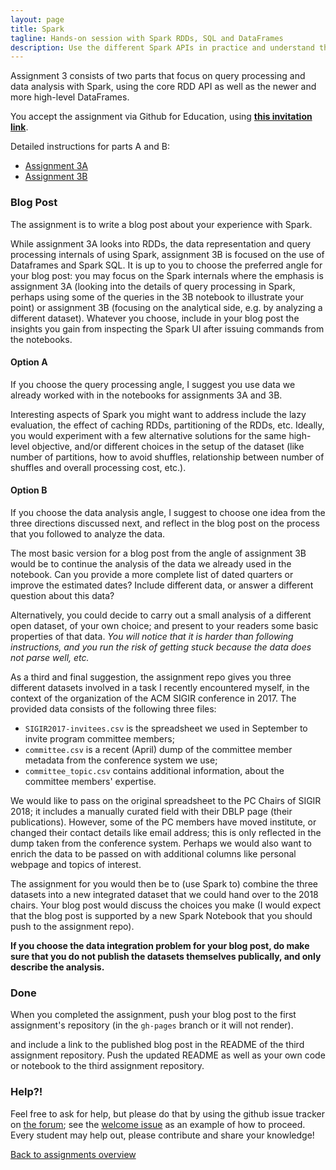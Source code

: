 ```yaml
---
layout: page
title: Spark
tagline: Hands-on session with Spark RDDs, SQL and DataFrames
description: Use the different Spark APIs in practice and understand their inner workings.
---
```


Assignment 3 consists of two parts that focus on query processing and data analysis with Spark,
using the core RDD API as well as the newer and more high-level DataFrames.

You accept the assignment via Github for Education, using 
[__this invitation link__](https://classroom.github.com/assignment-invitations/ba5deb387f2b05e70253cf91e478d076).

Detailed instructions for parts A and B:

* [Assignment 3A](assignments/A3a-spark-rdd.html)
* [Assignment 3B](assignments/A3b-spark-df.html)

### Blog Post

The assignment is to write a blog post about your experience with Spark.

While assignment 3A looks into RDDs, the data representation and query processing internals of using Spark,
assignment 3B is focused on the use of Dataframes and Spark SQL. It is up to you to choose the preferred angle
for your blog post: you may focus on the Spark internals where the emphasis is assignment 3A (looking into the
details of query processing in Spark, perhaps using some of the queries in the 3B notebook to illustrate your
point) or assignment 3B (focusing on the analytical side, e.g. by analyzing a different dataset).
Whatever you choose, include in your blog post the insights you gain from inspecting the Spark UI after
issuing commands from the notebooks.

#### Option A

If you choose the query processing angle, I suggest you use data we already worked with in the notebooks
for assignments 3A and 3B.

Interesting aspects of Spark you might want to address include the lazy evaluation, the effect of caching RDDs,
partitioning of the RDDs, etc. Ideally, you would experiment with a few alternative solutions for the same
high-level objective, and/or different choices in the setup of the dataset (like number of partitions, how
to avoid shuffles, relationship between number of shuffles and overall processing cost, etc.).

#### Option B

If you choose the data analysis angle, I suggest to choose one idea from the three directions discussed next,
and reflect in the blog post on the process that you followed to analyze the data.

The most basic version for a blog post from the angle of assignment 3B would be to continue the analysis of the
data we already used in the notebook. Can you provide a more complete list of dated quarters or improve the estimated
dates? Include different data, or answer a different question about this data?

Alternatively, you could decide to carry out a small analysis of a different open dataset, of your own choice;
and present to your readers some basic properties of that data. _You will notice that it is harder than following
instructions, and you run the risk of getting stuck because the data does not parse well, etc._

As a third and final suggestion, the assignment repo gives you three different datasets involved in 
a task I recently encountered myself, in the context of the organization of the ACM SIGIR conference in 2017.
The provided data consists of the following three files:

* `SIGIR2017-invitees.csv` is the spreadsheet we used in September to invite program committee members;
* `committee.csv` is a recent (April) dump of the committee member metadata from the conference system we use;
* `committee_topic.csv` contains additional information, about the committee members' expertise.

We would like to pass on the original spreadsheet to the PC Chairs of SIGIR 2018; it includes a manually curated
field with their DBLP page (their publications). However, some of the PC members have moved institute, or changed their
contact details like email address; this is only reflected in the dump taken from the conference system.
Perhaps we would also want to enrich the data to be passed on with additional columns like personal webpage
and topics of interest.

The assignment for you would then be to (use Spark to) combine the three datasets into a new integrated dataset
that we could hand over to the 2018 chairs. Your blog post would discuss the choices you make (I would expect
that the blog post is supported by a new Spark Notebook that you should push to the assignment repo).

__If you choose the data integration problem for your blog post, do make sure that you do not publish the datasets
themselves publically, and only describe the analysis.__

### Done

When you completed the assignment, push your blog post to the first assignment's repository
(in the `gh-pages` branch or it will not render).

and include a link to the published blog post in the README of the third assignment repository.
Push the updated README as well as your own code or notebook to the third assignment repository.

### Help?!

Feel free to ask for help, but please do that by using the github issue tracker on [the forum](https://github.com/rubigdata/forum-2017/); 
see the [welcome issue](https://github.com/rubigdata/forum-2017/issues/1) as an example of how to proceed.
Every student may help out, please contribute and share your knowledge! 

[Back to assignments overview](../index.html)


